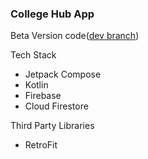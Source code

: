 ### College Hub App

Beta Version code([dev branch](https://github.com/harisheoran/collegehub/tree/dev))

Tech Stack 
- Jetpack Compose
- Kotlin
- Firebase
- Cloud Firestore

Third Party Libraries
- RetroFit
